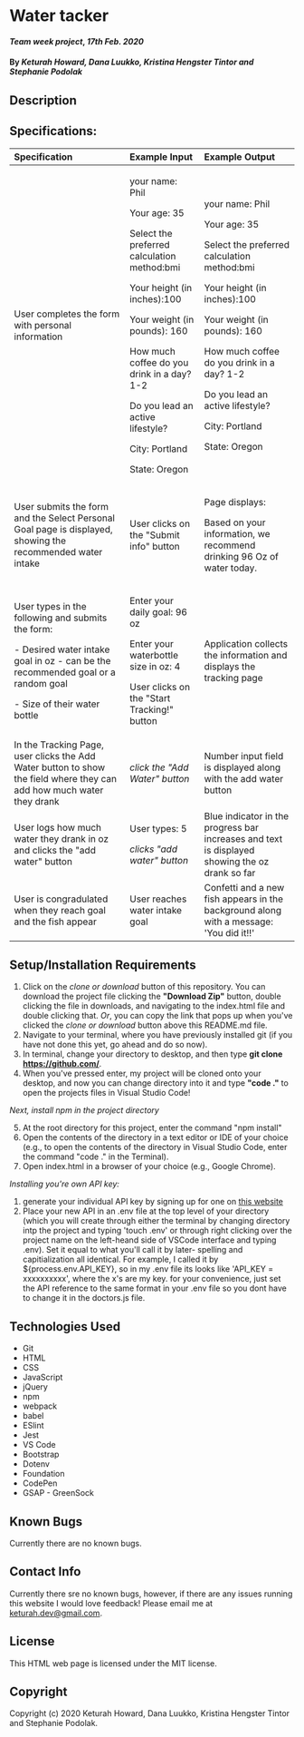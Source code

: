 # Water tacker 

#### _Team week project_, _17th Feb. 2020_

#### By _**Keturah Howard, Dana Luukko, Kristina Hengster Tintor and Stephanie Podolak**_

## Description



## Specifications:


| Specification | Example Input | Example Output |
| :------------- |:-------------| :-------------------|
| User completes the form with personal information | <p>your name: Phil <p> <p>Your age: 35</p> <p>Select the preferred calculation method:bmi</p> <p>Your height (in inches):100</p> <p>Your weight (in pounds): 160</p> <p>How much coffee do you drink in a day? 1-2</p> <p>Do you lead an active lifestyle?</p> <p>City: Portland</p> <p>State: Oregon| <p>your name: Phil <p> <p>Your age: 35</p> <p>Select the preferred calculation method:bmi</p> <p>Your height (in inches):100</p> <p>Your weight (in pounds): 160</p> <p>How much coffee do you drink in a day? 1-2</p> <p>Do you lead an active lifestyle?</p> <p>City: Portland</p> <p>State: Oregon</p> |
| User submits the form and the Select Personal Goal page is displayed, showing the recommended water intake| User clicks on the "Submit info" button| <p>Page displays:</p> <p>Based on your information, we recommend drinking 96 Oz of water today.</p> |
| <p>User types in the following and submits the form: </p> <p>- Desired water intake goal in oz - can be the recommended goal or a random goal </p> <p>- Size of their water bottle</p>| <p>Enter your daily goal: 96 oz</p> <p>Enter your waterbottle size in oz: 4</p> <p>User clicks on the "Start Tracking!" button</p>| Application collects the information and displays the tracking page|
| In the Tracking Page, user clicks the Add Water button to show the field where they can add how much water they drank | *click the "Add Water" button* | Number input field is displayed along with the add water button |
| User logs how much water they drank in oz and clicks the "add water" button | <p>User types: 5</p> <p>*clicks "add water" button*</p>| Blue indicator in the progress bar increases and text is displayed showing the oz drank so far |
| User is congradulated when they reach goal and the fish appear| User reaches water intake goal | Confetti and a new fish appears in the background along with a message: 'You did it!!' |






## Setup/Installation Requirements

  1. Click on the *clone or download* button of this repository. You can download the project file clicking the **"Download Zip"** button, double clicking the file in downloads, and navigating to the index.html file and double clicking that. *Or*, you can copy the link that pops up when you've clicked the *clone or download* button above this README.md file.
  2. Navigate to your terminal, where you have previously installed git (if you have not done this yet, go ahead and do so now).
  3. In terminal, change your directory to desktop, and then type **git clone https://github.com/**.
  4. When you've pressed enter, my project will be cloned onto your desktop, and now you can change directory into it and type **"code ."** to open the projects files in Visual Studio Code!

_Next, install npm in the project directory_

5. At the root directory for this project, enter the command "npm install"
6. Open the contents of the directory in a text editor or IDE of your choice (e.g., to open the contents of the directory in Visual Studio Code, enter the command "code ." in the Terminal).
7. Open index.html in a browser of your choice (e.g., Google Chrome).

_Installing you're own API key:_
1. generate your individual API key by signing up for one on [this website](https://developer.betterdoctor.com/)
2. Place your new API in an .env file at the top level of your directory (which you will create through either the terminal by changing directory intp the project and typing 'touch .env' or through right clicking over the project name on the left-heand side of VSCode interface and typing .env). Set it equal to what you'll call it by later- spelling and capitialization all identical. For example, I called it by ${process.env.API\_KEY}, so in my .env file its looks like 'API_KEY = xxxxxxxxxx', where the x's are my key. for your convenience, just set the API reference to the same format in your .env file so you dont have to change it in the doctors.js file.

## Technologies Used

* Git
* HTML
* CSS
* JavaScript
* jQuery
* npm
* webpack
* babel
* ESlint
* Jest
* VS Code
* Bootstrap
* Dotenv
* Foundation
* CodePen
* GSAP - GreenSock

## Known Bugs
Currently there are no known bugs. 

## Contact Info 
Currently there sre no known bugs, however, if there are any issues running this website I would love feedback! Please email me at keturah.dev@gmail.com.

## License

This HTML web page is licensed under the MIT license.

## Copyright

Copyright (c) 2020 Keturah Howard, Dana Luukko, Kristina Hengster Tintor and Stephanie Podolak.